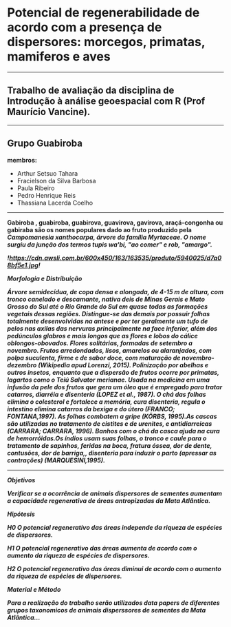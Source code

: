 # Potencial de regenerabilidade de acordo com a presença de dispersores: morcegos, primatas, mamiferos e aves
---
## Trabalho de avaliação da disciplina de Introdução à análise geoespacial com R (Prof Maurício Vancine). 
---

## Grupo Guabiroba

**membros:**
- Arthur Setsuo Tahara
- Fracielson da Silva Barbosa
- Paula Ribeiro
- Pedro Henrique Reis
- Thassiana Lacerda Coelho

---

<b>Gabiroba<b> , guabiroba, guabirova, guavirova, gavirova, araçá-congonha ou gabiraba são os nomes populares dado ao fruto produzido pela <i>Campomanesia xanthocarpa<i>, árvore da família <i>Myrtaceae<i>. O nome surgiu da junção dos termos tupis wa'bi, "ao comer" e rob, "amargo".<br>

!https://cdn.awsli.com.br/600x450/163/163535/produto/5940025/d7a08bf5e1.jpg!  
  
**Morfologia e Distribuição**<br>
  
Árvore semidecídua, de copa densa e alongada, de 4-15 m de altura, com tronco canelado e descamante, nativa deis de Minas Gerais e Mato Grosso do Sul até o Rio Grande do Sul em quase todas as formações vegetais dessas regiões. Distingue-se das demais por possuir folhas totalmente desenvolvidas na antese e por ter geralmente um tufo de pelos nas axilas das nervuras principalmente na face inferior, além dos pedúnculos glabros e mais longos que as flores e lobos do cálice oblongos-obovados. Flores solitárias, formadas de setembro a novembro. Frutos arredondados, lisos, amarelos ou alaranjados, com polpa suculenta, firme e de sabor doce, com maturação de novembro-dezembro (Wikipedia apud Lorenzi, 2015).
Polinização por abelhas e outros insetos, enquanto que a dispersão de frutos ocorre por primatas, lagartos como o Teiú <i> Salvator merianae<i>.
Usada na medicina em uma infusão da pele dos frutos que gera um óleo que é empregado para tratar catarros, diarréia e disenteria (LOPEZ et al., 1987). O chá das folhas elimina o colesterol e fortalece a memória, cura disenteria, regula o intestino elimina catarros da bexiga e do útero (FRANCO; FONTANA,1997). As folhas combatem a gripe (KÖRBS, 1995).As cascas são utilizadas no tratamento de cistites e de urenites, e antidiarreicas (CARRARA; CARRARA, 1996). Banhos com o chá da casca ajuda na cura de hemorróidas.Os índios usam suas folhas, o tronco e caule para o tratamento de sapinhos, feridas na boca, fratura óssea, dor de dente, contusões, dor de barriga,, disenteria para induzir o parto (apressar as contrações) (MARQUESINI,1995).

---
  
**Objetivos**<br>
  
  Verificar se a ocorrência de animais dispersores de sementes aumentam a capacidade regenerativa de áreas antropizadas da Mata Atlântica.
  
**Hipótesis**<br>
  
  H0 O potencial regenerativo das áreas independe da riqueza de espécies de dispersores.

  H1 O potencial regenerativo das áreas aumenta de acordo com o aumento da riqueza de espécies de dispersores.

  H2 O potencial regenerativo das áreas diminui de acordo com o aumento da riqueza de espécies de dispersores.
  
**Material e Método**<br>
  
  Para a realização do trabalho serão utilizados data papers de diferentes grupos taxonomicos de animais disperssores de sementes da Mata Atlântica...
  
